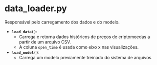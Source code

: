 # data_loader.py


Responsável pelo carregamento dos dados e do modelo.

- **`load_data()`**:
  - Carrega e retorna dados históricos de preços de criptomoedas a partir de um arquivo CSV.
  - A coluna `open_time` é usada como eixo x nas visualizações.
- **`load_model()`**:
  - Carrega um modelo previamente treinado do sistema de arquivos.


